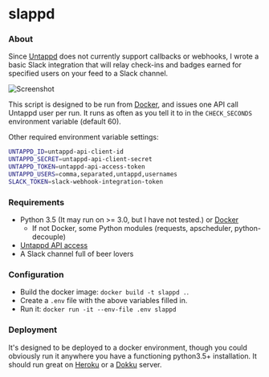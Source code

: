 # slappd

### About

Since [Untappd][] does not currently support callbacks or webhooks, I wrote a basic
Slack integration that will relay check-ins and badges earned for specified users
on your feed to a Slack channel.

![Screenshot](screenshot.png)

This script is designed to be run from [Docker][], and issues one API call Untappd user per run.
It runs as often as you tell it to in the `CHECK_SECONDS` environment variable (default 60).

Other required environment variable settings:

```bash
UNTAPPD_ID=untappd-api-client-id
UNTAPPD_SECRET=untappd-api-client-secret
UNTAPPD_TOKEN=untappd-api-access-token
UNTAPPD_USERS=comma,separated,untappd,usernames
SLACK_TOKEN=slack-webhook-integration-token
```

### Requirements

* Python 3.5 (It may run on >= 3.0, but I have not tested.) or [Docker][]
  * If not Docker, some Python modules (requests, apscheduler, python-decouple)
* [Untappd API access][]
* A Slack channel full of beer lovers

### Configuration

* Build the docker image: `docker build -t slappd .`.
* Create a `.env` file with the above variables filled in.
* Run it: `docker run -it --env-file .env slappd`

### Deployment

It's designed to be deployed to a docker environment, though you could obviously
run it anywhere you have a functioning python3.5+ installation. It should run
great on [Heroku][] or a [Dokku][] server.

[Untappd]: https://untappd.com/
[Untappd API access]: https://untappd.com/api/register?register=new
[Heroku]: https://www.heroku.com/
[Dokku]: http://dokku.viewdocs.io/dokku/
[Docker]: https://www.docker.com/
